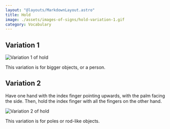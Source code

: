 ```yaml
---
layout: "@layouts/MarkdownLayout.astro"
title: Hold
image: ./assets/images-of-signs/hold-variation-1.gif
category: Vocabulary
---
```


## Variation 1

![Variation 1 of hold](@signs/hold-variation-1.gif)

This variation is for bigger objects, or a person.

## Variation 2

Have one hand with the index finger pointing upwards,
with the palm facing the side.
Then, hold the index finger with all the fingers on the other hand.

![Variation 2 of hold](@signs/merdeaf-hold-variation-2.png)

This variation is for poles or rod-like objects.
